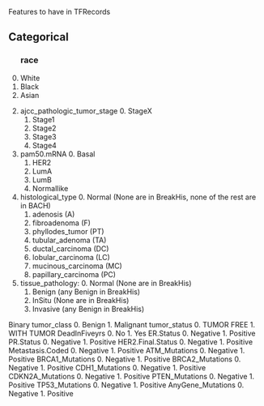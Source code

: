 Features to have in TFRecords


## Categorical

<ol start="0"> <h3>race</h3>
  <li>White</li>
  <li>Black</li>
  <li>Asian</li>
</ol>

  2. ajcc_pathologic_tumor_stage
     0. StageX
     1. Stage1
     2. Stage2
     3. Stage3
     4. Stage4
  3. pam50.mRNA
     0. Basal
     1. HER2
     2. LumA
     3. LumB
     4. Normallike
  4. histological_type
     0. Normal (None are in BreakHis, none of the rest are in BACH)
     1. adenosis              (A)
     2. fibroadenoma          (F)
     3. phyllodes_tumor       (PT)
     4. tubular_adenoma       (TA)
     5. ductal_carcinoma      (DC)
     6. lobular_carcinoma     (LC)
     7. mucinous_carcinoma    (MC)
     8. papillary_carcinoma   (PC)
  5. tissue_pathology:
     0. Normal   (None are in BreakHis)
     1. Benign   (any Benign in BreakHis)
     2. InSitu   (None are in BreakHis)
     3. Invasive (any Benign in BreakHis)


 Binary
   tumor_class
     0. Benign
     1. Malignant 
   tumor_status
     0. TUMOR FREE
     1. WITH TUMOR
   DeadInFiveyrs
     0. No
     1. Yes
   ER.Status
     0. Negative
     1. Positive
   PR.Status
     0. Negative
     1. Positive
   HER2.Final.Status
     0. Negative
     1. Positive
   Metastasis.Coded
     0. Negative
     1. Positive
   ATM_Mutations
     0. Negative
     1. Positive
   BRCA1_Mutations
     0. Negative
     1. Positive
  BRCA2_Mutations
     0. Negative
     1. Positive
  CDH1_Mutations
     0. Negative
     1. Positive
   CDKN2A_Mutations
     0. Negative
     1. Positive
   PTEN_Mutations
     0. Negative
     1. Positive
   TP53_Mutations
     0. Negative
     1. Positive
   AnyGene_Mutations
     0. Negative
     1. Positive

